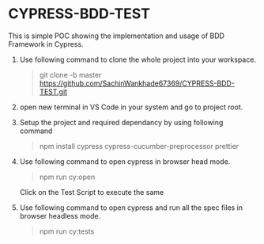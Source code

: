 # CYPRESS-BDD-TEST
This is simple POC showing the implementation and usage of BDD Framework in Cypress.

1) Use following command to clone the whole project into your workspace.
   > git clone -b master https://github.com/SachinWankhade67369/CYPRESS-BDD-TEST.git

2) open new terminal in VS Code in your system and go to project root.

3) Setup the project and required dependancy by using following command
   > npm install cypress cypress-cucumber-preprocessor prettier

4) Use following command to open cypress in browser head mode.
   > npm run cy:open
    
    Click on the Test Script to execute the same
    
5) Use following command to open cypress and run all the spec files in browser headless mode.    
   > npm run cy:tests
